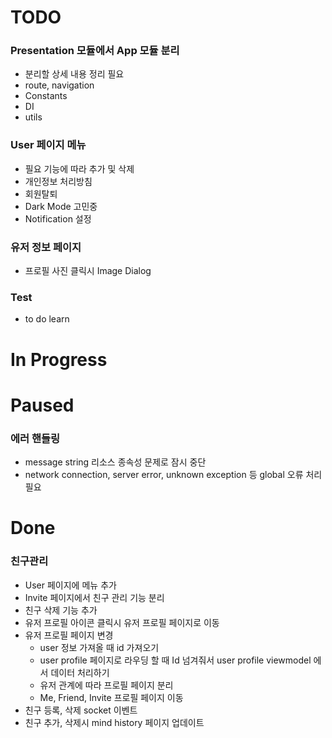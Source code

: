# TODO
### Presentation 모듈에서 App 모듈 분리
- 분리할 상세 내용 정리 필요
- route, navigation
- Constants
- DI
- utils

### User 페이지 메뉴
- 필요 기능에 따라 추가 및 삭제
- 개인정보 처리방침
- 회원탈퇴
- Dark Mode 고민중
- Notification 설정


### 유저 정보 페이지
- 프로필 사진 클릭시 Image Dialog

### Test
- to do learn

# In Progress


# Paused
### 에러 핸들링
- message string 리소스 종속성 문제로 잠시 중단
- network connection, server error, unknown exception 등 global 오류 처리 필요


# Done
### 친구관리
- User 페이지에 메뉴 추가
- Invite 페이지에서 친구 관리 기능 분리
- 친구 삭제 기능 추가
- 유저 프로필 아이콘 클릭시 유저 프로필 페이지로 이동
- 유저 프로필 페이지 변경
  - user 정보 가져올 때 id 가져오기
  - user profile 페이지로 라우딩 할 때 Id 넘겨줘서 user profile viewmodel 에서 데이터 처리하기
  - 유저 관계에 따라 프로필 페이지 분리
  - Me, Friend, Invite 프로필 페이지 이동
- 친구 등록, 삭제 socket 이벤트
- 친구 추가, 삭제시 mind history 페이지 업데이트